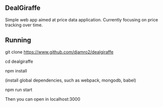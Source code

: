 
## DealGiraffe

Simple web app aimed at price data application. Currently focusing on price tracking over time.

## Running

git clone https://www.github.com/djamro2/dealgiraffe

cd dealgiraffe

npm install

(install global dependencies, such as webpack, mongodb, babel)

npm run start


Then you can open in localhost:3000
